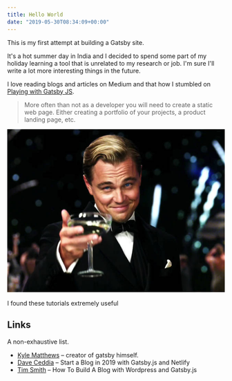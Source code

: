 ```yaml
---
title: Hello World
date: "2019-05-30T08:34:09+00:00"
---
```


This is my first attempt at building a Gatsby site.

It's a hot summer day in India and I decided to spend some
part of my holiday learning a tool that is unrelated to my research 
or job. I'm sure I'll write a lot more interesting things in the future.

I love reading blogs and articles on Medium and that how I stumbled on
[Playing with Gatsby JS](https://medium.com/@martinho_t/playing-with-gatsby-js-68127ed448b1).

>More often than not as a developer you will need to create a static web page. Either creating a portfolio of your projects, a product landing page, etc.

![Chinese Salty Egg](./gatsby.jpg)

I found these tutorials extremely useful

## Links

A non-exhaustive list.

- [Kyle Matthews](https://www.bricolage.io/) – creator of gatsby himself.
- [Dave Ceddia](https://daveceddia.com/start-blog-gatsby-netlify/) – Start a Blog in 2019 with Gatsby.js and Netlify
- [Tim Smith](https://www.iamtimsmith.com/blog/how-to-build-a-blog-with-wordpress-and-gatsby-part-2/) – How To Build A Blog with Wordpress and Gatsby.js